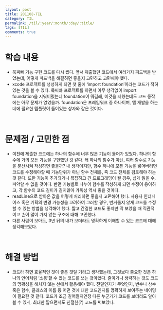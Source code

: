 ```yaml
---
layout: post
title: 201108-TIL
category: TIL
permalink: /til/:year/:month/:day/:title/
tags: [TIL]
comments: true
---
```

# 학습 내용
- 묵찌빠 기능 구현 코드를 다시 썼다. 앞서 제출했던 코드에서 여러가지 피드백을 받았는데, 어떻게 피드백을 해결하면 좋을지 고민하고 고민해야 했다.
- xcode 프로젝트를 생성하게 되면 첫 줄에 ‘import foundation’이라는 코드가 적혀있는 것을 볼 수 있다. 묵찌빠 프로젝트를 하면서 아무 생각없이 import foundation을 지워버렸는데 foundation이 뭐길래, 이것을 지웠는데도 코드 동작에는 아무 문제가 없었을까. foundation은 프레임워크 중 하나이며, 앱 개발을 하는데에 필요한 템플릿이 들어있는 상자와 같은 것이다. 

<br>

# 문제점 / 고민한 점
- 이전에 제출한 코드에는 하나의 함수에 너무 많은 기능이 들어가 있었다. 하나의 함수에 거의 모든 기능을 구현했던 것 같다. 왜 하나의 함수가 아닌, 여러 함수로 기능을 분산시켜 작성하면 좋을까? 내 생각이지만, 함수 하나에 모든 기능을 넣어버리면 코드를 수정해야할 때 기능단위가 아닌 함수 전체를, 즉 코드 전체를 검토해야 하는 것 같다. 또한 기능이 추가되거나 복잡하고 긴 프로그래밍이 될 경우, 쉽게 읽을 수, 파악할 수 없을 것이다. 반면 기능별로 나누어 함수를 작성하게 되면 수정이 용이하고, 각 함수의 코드 길이가 길지않아 가독성 역시 좋을 것이다.
- readLine으로 받아온 값을 어떻게 처리하면 좋을지 고민해야 했다. 사용자 인터페이스 혹은 기획의 변경 가능성을 고려하여 그러할 경우, 번거롭지 않게 코드를 수정할 수 있는 방법을 생각해야 했다. 짧고 간결한 코드도 좋지만 딱 보았을 때 직관적이고 손이 많이 가지 않는 구조에 대해 고민했다.
- 다른 사람이 보아도, 3년 뒤의 내가 보더라도 명확하게 이해할 수 있는 코드에 대해 생각해보았다.

<br>

# 해결 방법
- 코드라 하면 효율적인 것이 좋은 것일 거라고 생각했는데, 그것보다 중요한 것은 하나의 언어처럼 ‘소통’할 수 있는 코드를 쓰는 것이었다. 줄이거나 생략하는 것도 코드의 명확성을 해치지 않는 선에서 활용해야 했다. 전달인자가 무엇인지, 변수나 상수 혹은 함수, 클래스의 이름 등 어떤 것에 대한 코드인지를 명확하게 보여주는 네이밍이 필요한 것 같다. 코드가 조금 길어질지언정 다른 누군가가 코드를 보더라도 알아볼 수 있게, 최대한 짧으면서도 친절한(?) 코드를 써보았다.
